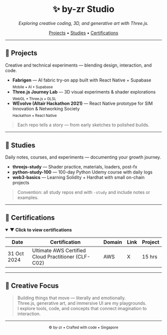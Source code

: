 <h1 align="center">✨ by-zr Studio</h1>
<p align="center"><em>Exploring creative coding, 3D, and generative art with Three.js.</em></p>

<p align="center">
  <a href="#projects">Projects</a> •
  <a href="#studies">Studies</a> •
  <a href="#certifications">Certifications</a>
</p>

---

## 🧩 Projects
Creative and technical experiments — blending design, interaction, and code.

- **Fabrigen** — AI fabric try-on app built with React Native + Supabase  
  <sub>Mobile • AI • Supabase</sub>  
- **Three.js Journey Lab** — 3D visual experiments & shader explorations  
  <sub>WebGL • Three.js • GLSL</sub>  
- **WEvolve (Altair Hackathon 2021)** — React Native prototype for SIM Innovation & Networking Society  
  <sub>Hackathon • React Native</sub>

> Each repo tells a story — from early sketches to polished builds.

---

## 📖 Studies
Daily notes, courses, and experiments — documenting your growth journey.

- **threejs-study** — Shader practice, materials, loaders, post-fx  
- **python-study-100** — 100-day Python Udemy course with daily logs  
- **web3-basics** — Learning Solidity + Hardhat with small on-chain projects  

> Convention: all study repos end with `-study` and include notes or examples.

---

## 🪪 Certifications

<details open>
  <summary><strong>▼ Click to view certifications</strong></summary>

| Date | Certification | Domain | Link | Project |
|------|----------------|---------|------|-----------|
| 31 Oct 2024 | Ultimate AWS Certified Cloud Practitioner (CLF-C02) | AWS | X | 15 hrs |


</details>

---

## 🧠 Creative Focus
> Building things that move — literally and emotionally.  
> Three.js, generative art, and immersive UI are my playgrounds.  
> I explore tools, code, and concepts that connect imagination to interaction.

---

<p align="center">
  <sub>© by-zr • Crafted with code • Singapore</sub>
</p>
